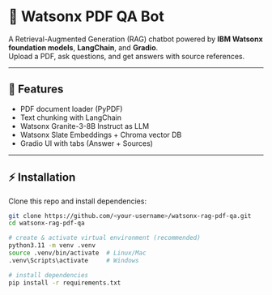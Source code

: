 # 📘 Watsonx PDF QA Bot

A Retrieval-Augmented Generation (RAG) chatbot powered by **IBM Watsonx foundation models**, **LangChain**, and **Gradio**.  
Upload a PDF, ask questions, and get answers with source references.

---

## 🚀 Features
- PDF document loader (PyPDF)
- Text chunking with LangChain
- Watsonx Granite-3-8B Instruct as LLM
- Watsonx Slate Embeddings + Chroma vector DB
- Gradio UI with tabs (Answer + Sources)

---

## ⚡ Installation

Clone this repo and install dependencies:

```bash
git clone https://github.com/<your-username>/watsonx-rag-pdf-qa.git
cd watsonx-rag-pdf-qa

# create & activate virtual environment (recommended)
python3.11 -m venv .venv
source .venv/bin/activate  # Linux/Mac
.venv\Scripts\activate     # Windows

# install dependencies
pip install -r requirements.txt

